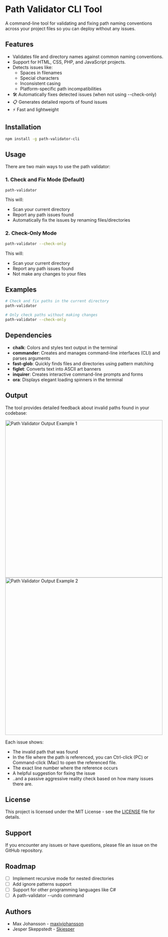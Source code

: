 

# Path Validator CLI Tool

A command-line tool for validating and fixing path naming conventions across your project files so you can deploy without any issues. 

## Features

- Validates file and directory names against common naming conventions.
- Support for HTML, CSS, PHP, and JavaScript projects.
- Detects issues like:
  - Spaces in filenames
  - Special characters
  - Inconsistent casing
  - Platform-specific path incompatibilities
- 🛠️ Automatically fixes detected issues (when not using --check-only)
- 📋 Generates detailed reports of found issues
- ⚡ Fast and lightweight



## Installation

```bash
npm install -g path-validator-cli
```

## Usage

There are two main ways to use the path validator:

### 1. Check and Fix Mode (Default)
```bash
path-validator
```
This will:
- Scan your current directory
- Report any path issues found
- Automatically fix the issues by renaming files/directories

### 2. Check-Only Mode
```bash
path-validator --check-only
```
This will:
- Scan your current directory
- Report any path issues found
- Not make any changes to your files

## Examples

```bash
# Check and fix paths in the current directory
path-validator

# Only check paths without making changes
path-validator --check-only

```

## Dependencies

- **chalk**: Colors and styles text output in the terminal 
- **commander**: Creates and manages command-line interfaces (CLI) and parses arguments 
- **fast-glob**: Quickly finds files and directories using pattern matching 
- **figlet**: Converts text into ASCII art banners 
- **inquirer**: Creates interactive command-line prompts and forms
- **ora**: Displays elegant loading spinners in the terminal



## Output

The tool provides detailed feedback about invalid paths found in your codebase:

<img src="https://github.com/user-attachments/assets/c705afd8-53fb-4914-af9e-53a0e442637e" width="500" alt="Path Validator Output Example 1"><br>
<img src="https://github.com/user-attachments/assets/5dbe459c-3900-4ade-8989-4285b9f3bf12" width="500" alt="Path Validator Output Example 2">


Each issue shows:
- The invalid path that was found
- In the file where the path is referenced, you can Ctrl-click (PC) or Command-click (Mac) to open the referenced file.
- The exact line number where the reference occurs
- A helpful suggestion for fixing the issue
- ..and a passive aggressive reality check based on how many issues there are. 

## License

This project is licensed under the MIT License - see the [LICENSE](LICENSE) file for details.

## Support

If you encounter any issues or have questions, please file an issue on the GitHub repository.

## Roadmap

- [ ] Implement recursive mode for nested directories
- [ ] Add ignore patterns support
- [ ] Support for other programming languages like C#
- [ ] A path-validator --undo command

## Authors

- Max Johansson - [maxjvjohansson](https://github.com/maxjvjohansson)
- Jesper Skeppstedt - [Skjesper](https://github.com/Skjesper)

